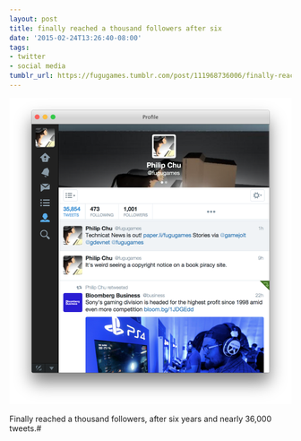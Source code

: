 ```yaml
---
layout: post
title: finally reached a thousand followers after six
date: '2015-02-24T13:26:40-08:00'
tags:
- twitter
- social media
tumblr_url: https://fugugames.tumblr.com/post/111968736006/finally-reached-a-thousand-followers-after-six
---
```

 ![](/tumblr_files/tumblr_nkagkgOa0w1tgne1po1_1280.png)  

Finally reached a thousand followers, after six years and nearly 36,000 tweets.#

